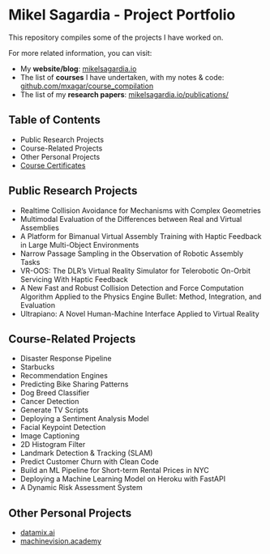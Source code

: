 # Mikel Sagardia - Project Portfolio

This repository compiles some of the projects I have worked on.

For more related information, you can visit:

- My **website/blog**: [mikelsagardia.io](https://mikelsagardia.io)
- The list of **courses** I have undertaken, with my notes & code: [github.com/mxagar/course_compilation](https://github.com/mxagar/course_compilation)
- The list of my **research papers**: [mikelsagardia.io/publications/](https://mikelsagardia.io/publications/)

## Table of Contents

- Public Research Projects
- Course-Related Projects
- Other Personal Projects
- [Course Certificates](https://github.com/mxagar/project_compilation)

## Public Research Projects

- Realtime Collision Avoidance for Mechanisms with Complex Geometries
- Multimodal Evaluation of the Differences between Real and Virtual Assemblies
- A Platform for Bimanual Virtual Assembly Training with Haptic Feedback in Large Multi-Object Environments
- Narrow Passage Sampling in the Observation of Robotic Assembly Tasks
- VR-OOS: The DLR’s Virtual Reality Simulator for Telerobotic On-Orbit Servicing With Haptic Feedback
- A New Fast and Robust Collision Detection and Force Computation Algorithm Applied to the Physics Engine Bullet: Method, Integration, and Evaluation
- Ultrapiano: A Novel Human-Machine Interface Applied to Virtual Reality

## Course-Related Projects

- Disaster Response Pipeline
- Starbucks
- Recommendation Engines
- Predicting Bike Sharing Patterns
- Dog Breed Classifier
- Cancer Detection
- Generate TV Scripts
- Deploying a Sentiment Analysis Model
- Facial Keypoint Detection
- Image Captioning
- 2D Histogram Filter
- Landmark Detection & Tracking (SLAM)
- Predict Customer Churn with Clean Code
- Build an ML Pipeline for Short-term Rental Prices in NYC
- Deploying a Machine Learning Model on Heroku with FastAPI
- A Dynamic Risk Assessment System

## Other Personal Projects

- [datamix.ai](https://datamix.ai)
- [machinevision.academy](https://machinevision.academy)



